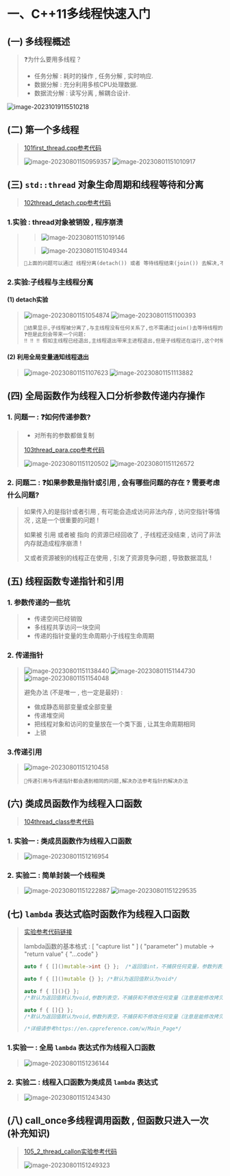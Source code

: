 # 一、C++11多线程快速入门

## (一) 多线程概述

>❓为什么要用多线程？
>
>- 任务分解 : 耗时的操作 , 任务分解 , 实时响应.
>- 数据分解 : 充分利用多核CPU处理数据.
>- 数据流分解 : 读写分离 , 解耦合设计.

<img src="assets/image-20231019115510218.png" alt="image-20231019115510218" />

## (二) 第一个多线程

>[101first_thread.cpp参考代码](https://github.com/WONGZEONJYU/stu_cpp_thread/blob/main/101first_thread.cpp)
>
><img src="assets/image-20230801150959357.png" alt="image-20230801150959357" style="zoom:;" />
>
><img src="./assets/image-20230801151010917.png" alt="image-20230801151010917" />

## (三) `std::thread` 对象生命周期和线程等待和分离

>[102thread_detach.cpp参考代码](https://github.com/WONGZEONJYU/stu_cpp_thread/blob/main/102thread_detach/102thread_detach.cpp)

### 1.实验 : thread对象被销毁 , 程序崩溃

>><img src="./assets/image-20230801151019146.png" alt="image-20230801151019146" />
>
>><img src="./assets/image-20230801151049344.png" alt="image-20230801151049344" />
>
>```tex
>📖上面的问题可以通过 线程分离(detach()) 或者 等待线程结束(join()) 去解决,不过这两种解决方案都会存在一定的问题!往下走有更好的解决办法
>```
>
>

### 2.实验:子线程与主线程分离

#### (1) detach实验

><img src="assets/image-20230801151054874.png" alt="image-20230801151054874" />
>
><img src="assets/image-20230801151100393.png" alt="image-20230801151100393" />
>
>```tex
>📖结果显示,子线程被分离了,与主线程没有任何关系了,也不需通过join()去等待线程的结束。
>❓但是此刻会带来一个问题:
>‼️ ‼️ ‼️ 假如主线程已经退出,主线程退出带来主进程退出,但是子线程还在运行,这个时候,静态局部变量、全局变量、堆空间、共享内存等资源都已经被操作系统回收,如果子线程访问了这些资源,就会导致程序的崩溃,这是一个值得注意的问题。
>```

#### (2) 利用全局变量通知线程退出

><img src="assets/image-20230801151107623.png" alt="image-20230801151107623" />
>
><img src="assets/image-20230801151113882.png" alt="image-20230801151113882" />

## (四) 全局函数作为线程入口分析参数传递内存操作

### 1. 问题一 : ❓如何传递参数?

>- 对所有的参数都做复制
>
>[103thread_para.cpp参考代码](https://github.com/WONGZEONJYU/stu_cpp_thread/blob/main/103thread_para/103thread_para.cpp)
>
><img src="./assets/image-20230801151120502.png" alt="image-20230801151120502" />
>
><img src="./assets/image-20230801151126572.png" alt="image-20230801151126572" />

### 2. 问题二 : ❓如果参数是指针或引用 , 会有哪些问题的存在 ? 需要考虑什么问题?

>如果传入的是指针或者引用 , 有可能会造成访问非法内存 , 访问空指针等情况 , 这是一个很重要的问题 !
>
>如果被 引用 或者被 指向 的资源已经回收了 , 子线程还没结束 , 访问了非法内存就造成程序崩溃 !
>
>又或者资源被别的线程正在使用 , 引发了资源竞争问题 , 导致数据混乱 ! 

## (五) 线程函数专递指针和引用

### 1. 参数传递的一些坑

>- 传递空间已经销毁
>- 多线程共享访问一块空间
>- 传递的指针变量的生命周期小于线程生命周期

### 2. 传递指针

><img src="./assets/image-20230801151138440.png" alt="image-20230801151138440" />
>
><img src="./assets/image-20230801151144730.png" alt="image-20230801151144730" />
>
><img src="./assets/image-20230801151154048.png" alt="image-20230801151154048" />
>
>避免办法 (不是唯一 , 也一定是最好) : 
>
>- 做成静态局部变量或全部变量
>- 传递堆空间
>- 把线程对象和访问的变量放在一个类下面 , 让其生命周期相同
>- 上锁

### 3.传递引用

><img src="./assets/image-20230801151210458.png" alt="image-20230801151210458" />
>
>```
>📖传递引用与传递指针都会遇到相同的问题,解决办法参考指针的解决办法
>```

## (六) 类成员函数作为线程入口函数

>[104thread_class参考代码](https://github.com/WONGZEONJYU/stu_cpp_thread/tree/main/104thread_class)

### 1. 实验一 : 类成员函数作为线程入口函数

><img src="./assets/image-20230801151216954.png" alt="image-20230801151216954" />

### 2. 实验二 : 简单封装一个线程类

><img src="./assets/image-20230801151222887.png" alt="image-20230801151222887" />
>
><img src="./assets/image-20230801151229535.png" alt="image-20230801151229535" />

## (七) `lambda` 表达式临时函数作为线程入口函数

>[实验参考代码链接](https://github.com/WONGZEONJYU/stu_cpp_thread/tree/main/105thread_lambda)
>
>lambda函数的基本格式 : [ "capture list " ] ( "parameter" ) mutable -> "return value" { "...code" }
>
>```c++
>auto f { []()mutable->int {} };  /*返回值int，不捕获任何变量，参数列表为空，可修改和拷贝任何变量*/
>
>auto f { []()mutable {} }; /*默认为返回值默认为void*/
>
>auto f { [](){} };
>/*默认为返回值默认为void,参数列表空，不捕获和不修改任何变量（注意是能修改拷贝，而不是值本身）*/
>
>auto f { []{} };
>/*默认为返回值默认为void,参数列表空，不捕获和不修改任何变量（注意是能修改拷贝，而不是值本身）*/
>
>/*详细请参考https://en.cppreference.com/w/Main_Page*/
>```

### 1.实验一 : 全局 `lambda` 表达式作为线程入口函数

><img src="./assets/image-20230801151236144.png" alt="image-20230801151236144" />

### 2. 实验二 : 线程入口函数为类成员 `lambda` 表达式

><img src="./assets/image-20230801151243430.png" alt="image-20230801151243430" />

## (八) call_once多线程调用函数 , 但函数只进入一次 (补充知识)

>[105_2_thread_callon实验参考代码](https://github.com/WONGZEONJYU/stu_cpp_thread/tree/main/105_2thread_callone)
>
><img src="./assets/image-20230801151249323.png" alt="image-20230801151249323" style="zoom:;" />


